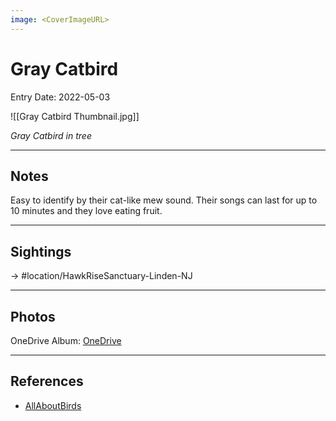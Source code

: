 ```yaml
---
image: <CoverImageURL>
---
```


# Gray Catbird
Entry Date: 2022-05-03


![[Gray Catbird Thumbnail.jpg]]

*Gray Catbird in tree*

---------------------------------------------------------------
## Notes

Easy to identify by their cat-like mew sound. Their songs can last for up to 10 minutes and they love eating fruit.

---------------------------------------------------------------
## Sightings

-> #location/HawkRiseSanctuary-Linden-NJ 

---------------------------------------------------------------
## Photos
OneDrive Album: [OneDrive](https://1drv.ms/u/s!AvaIuMdCo_w-101dDxAslAdC-nKC?e=iHJThL)

---------------------------------------------------------------
## References
- [AllAboutBirds](https://www.allaboutbirds.org/guide/Gray_Catbird/overview)